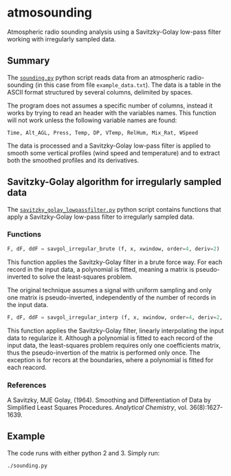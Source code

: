 <!-- vim: set fileencoding=utf-8 fileformat=unix : -->
<!-- vim: set spell spelllang=en : -->
<!-- -*- coding: utf-8 -*- -->
<!-- vim: set ts=8 et sw=4 sts=4 sta : -->

# atmosounding
Atmospheric radio sounding analysis using a Savitzky-Golay low-pass filter working with irregularly sampled data.


## Summary

The [`sounding.py`](http://github.com/cvr/atmosounding) python script
reads data from an atmospheric radio-sounding
(in this case from file `example_data.txt`).
The data is a table in the ASCII format structured by several columns,
delimited by spaces.

The program does not assumes a specific number of columns,
instead it works by trying to read an header with the variables names.
This function will not work unless the following variable names are found:

    Time, Alt_AGL, Press, Temp, DP, VTemp, RelHum, Mix_Rat, WSpeed

The data is processed and a Savitzky-Golay low-pass filter is applied
to smooth some vertical profiles (wind speed and temperature) and to
extract both the smoothed profiles and its derivatives.


## Savitzky-Golay algorithm for irregularly sampled data

The [`savitzky_golay_lowpassfilter.py`](http://github.com/cvr/atmosounding)
python script contains functions that apply a Savitzky-Golay low-pass filter
to irregularly sampled data.



### Functions

```python
F, dF, ddF = savgol_irregular_brute (f, x, xwindow, order=4, deriv=2)
```
This function applies the Savitzky-Golay filter in a brute force way.
For each record in the input data, a polynomial is fitted, meaning
a matrix is pseudo-inverted to solve the least-squares problem.
    
The original technique assumes a signal with uniform sampling and only
one matrix is pseudo-inverted, independently of the number of records
in the input data.

```python
F, dF, ddF = savgol_irregular_interp (f, x, xwindow, order=4, deriv=2, dx=None)
```
This function applies the Savitzky-Golay filter, linearly interpolating
the input data to regularize it. Although a polynomial is fitted to
each record of the input data, the least-squares problem requires only
one coefficients matrix, thus the pseudo-invertion of the matrix is
performed only once. The exception is for recors at the boundaries,
where a polynomial is fitted for each reacord.
    
### References

A Savitzky, MJE Golay, (1964).
Smoothing and Differentiation of Data by Simplified Least Squares Procedures.
*Analytical Chemistry*, vol. 36(8):1627-1639.


## Example

The code runs with either python 2 and 3. Simply run:
```sh
./sounding.py
```

